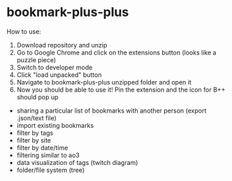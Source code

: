 # bookmark-plus-plus
How to use:
  1) Download repository and unzip
  2) Go to Google Chrome and click on the extensions button (looks like a puzzle piece)
  3) Switch to developer mode
  4) Click "load unpacked" button
  5) Navigate to bookmark-plus-plus unzipped folder and open it
  6) Now you should be able to use it! Pin the extension and the icon for B++ should pop up

- sharing a particular list of bookmarks with another person (export .json/text file)
- import existing bookmarks
- filter by tags
- filter by site
- filter by date/time
- filtering similar to ao3
- data visualization of tags (twitch diagram)
- folder/file system (tree)
